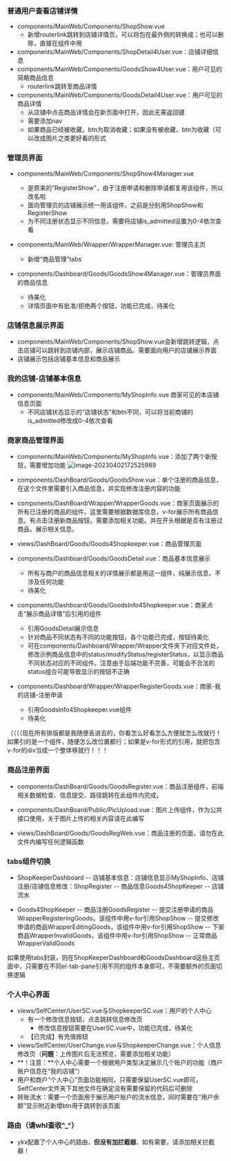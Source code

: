 ### 普通用户查看店铺详情

- components/MainWeb/Components/ShopShow.vue
  - 新增routerlink跳转到店铺详情页，可以将包在最外侧的<a>转换成<routerlink>；也可以删除<a>，直接在组件中用<routerlink>
- components/MainWeb/Components/ShopDetail4User.vue：店铺详细信息
- components/MainWeb/Components/GoodsShow4User.vue：用户可见的简略商品信息
  - routerlink跳转至商品详情
- components/MainWeb/Components/GoodsDetail4User.vue：用户可见的商品详情
  - 从店铺中点击商品详情会在新页面中打开，因此无需返回键
  - 需要添加nav
  - 如果商品已经被收藏，btn为取消收藏；如果没有被收藏，btn为收藏（可以改成图片之类更好看的形式

### 管理员界面
- components/MainWeb/Components/ShopShow4Manager.vue
  - 是原来的“RegisterShow"，由于注册申请和删除申请都复用该组件，所以改名啦
  - 面向管理员的店铺展示统一用该组件，之前是分别用ShopShow和RegisterShow
  - 为不同注册状态显示不同信息，需要将店铺is_admitted设置为0-4依次查看

- components/MainWeb/Wrapper/WrapperManager.vue: 管理员主页
  - 新增“商品管理”tabs

- components/Dashboard/Goods/GoodsShow4Manager.vue：管理员界面的商品信息
  - 待美化
  - 详情页面中有批准/拒绝两个按钮，功能已完成，待美化

### 店铺信息展示界面
- components/MainWeb/Components/ShopShow.vue会新增跳转逻辑，点击店铺可以跳转到店铺内部，展示店铺商品。需要面向用户的店铺展示界面
- 店铺展示包括店铺基本信息和商品展示

### 我的店铺-店铺基本信息
- components/MainWeb/Components/MyShopInfo.vue 商家可见的本店铺信息页面
  - 不同店铺状态显示的“店铺状态”和btn不同，可以将当前商铺的is_admitted修改成0-4依次查看

### 商家商品管理界面

- components/MainWeb/Components/MyShopInfo.vue：添加了两个新按钮，需要增加功能
  ![image-20230402172525989](C:\Users\PC\AppData\Roaming\Typora\typora-user-images\image-20230402172525989.png)
- components/DashBoard/Goods/GoodsShow.vue：单个注册的商品信息，在这个文件里需要引入商品信息，并实现修改注册内容的功能
- components/DashBoard/Wrapper/WrapperGoods.vue：商家页面展示的所有已注册的商品的组件。这里需要根据数据库信息，v-for展示所有商品信息。有点击注册新商品按钮，需要添加相关功能。并在开头根据是否有注册过商品，展示相关信息。

- views/DashBoard/Goods/Goods4Shopkeeper.vue：商品管理页面

- components/Dashboard/Goods/GoodsDetail.vue：商品基本信息展示
  - 所有与商户的商品信息相关的详情展示都是用这一组件，纯展示信息，不涉及任何功能
  - 待美化
  
- components/Dashboard/Goods/GoodsInfo4Shopkeeper.vue：商家点击“展示商品详情”后引用的组件
  - 引用GoodsDetail展示信息
  - 针对商品不同状态有不同的功能按钮，各个功能已完成，按钮待美化
  - 可在components/Dashboard/Wrapper/Wrapper文件夹下对应文件处，修改示例商品信息中的status/modifyStatus/registerStatus，以显示商品不同状态对应的不同组件。注意由于后端功能不完善，可能会不合法的status组合可能导致显示的按钮不正确

- components/Dashboard/Wrapper/WrapperRegisterGoods.vue：商家-我的店铺-注册申请
  - 引用GoodsInfo4Shopkeeper.vue组件
  - 待美化



（（（（现在所有排版都是我随便丢进去的，你看怎么好看怎么方便就怎么改就行！如果引的是一个组件，随便怎么改位置都行；如果是v-for形式的引用，就把包含v-for的div当成一个整体移就行！！！




### 商品注册界面

- components/DashBoard/Goods/GoodsRegister.vue：商品注册组件，前端相关数据检查、信息提交、路径跳转在此组件内完成，

- components/DashBoard/Public/PicUpload.vue：图片上传组件，作为公共接口使用，关于图片上传的相关内容请在此编写

- views/DashBoard/Goods/GoodsRegWeb.vue：商品注册的页面，请勿在此文件内编写任何逻辑函数

  


### tabs组件切换
- ShopKeeperDashboard
-- 店铺基本信息：店铺信息显示MyShopInfo、店铺注册/店铺信息修改：ShopRegister
-- 商品信息Goods4ShopKeeper
-- 店铺流水

- Goods4ShopKeeper
-- 商品注册GoodsRegister
-- 提交注册申请的商品WrapperRegisteringGoods，该组件中用v-for引用ShopShow
-- 提交修改申请的商品WrapperEditingGoods，该组件中用v-for引用ShopShow
-- 下架商品WrapperInvalidGoods，该组件中用v-for引用ShopShow
-- 正常商品WrapperValidGoods

如果使用tabs封装，则在ShopKeeperDashboard和GoodsDashboard这些主页面中，只需要在不同el-tab-pane引用不同的组件本身即可，不需要额外的页面切换逻辑



### 个人中心界面

- views/SelfCenter/UserSC.vue与ShopkeeperSC.vue：用户的个人中心
  - 有一个修改信息按钮，点击跳转信息修改页
    - 修改信息按钮需要在UserSC.vue中，功能已完成，待美化
  - 【已完成】有充值按钮
- views/SelfCenter/UserChange.vue与ShopkeeperChange.vue：个人信息修改页（**问题**：上传图片后无法预览，需要添加相关功能）
- **！注意：**个人中心需要一个根据用户类型决定展示几个账户的功能（商户账户信息在“我的店铺”）
- 用户和商户“个人中心”页面功能相同，只需要保留UserSC.vue即可，SelfCenter文件夹下其他文件在确定没有需要保留的代码后可删除
- 转账流水：需要一个页面用于展示用户账户的流水信息，同时需要在“用户余额”显示附近新增btn用于跳转到该页面


### 路由（请whl查收^_^）

- ykx配置了个人中心的路由，**但没有加拦截器**，如有需要，请添加相关拦截器！